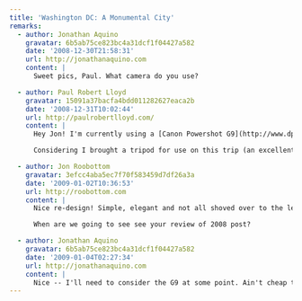 ```yaml
---
title: 'Washington DC: A Monumental City'
remarks:
  - author: Jonathan Aquino
    gravatar: 6b5ab75ce823bc4a31dcf1f04427a582
    date: '2008-12-30T21:58:31'
    url: http://jonathanaquino.com
    content: |
      Sweet pics, Paul. What camera do you use?

  - author: Paul Robert Lloyd
    gravatar: 15091a37bacfa4bdd011282627eaca2b
    date: '2008-12-31T10:02:44'
    url: http://paulrobertlloyd.com/
    content: |
      Hey Jon! I'm currently using a [Canon Powershot G9](http://www.dpreview.com/reviews/canong9/)--a camera that falls somewhere between high-end compact and low-end DSLR. This means it's small enough to be able to fit in my trouser pocket (just), but at the expense of some features available in full SLRs (interchangeable lenses, better image sensors etc.)

      Considering I brought a tripod for use on this trip (an excellent investment in and of itself), and thus carried camera equipment around in my bag, I'm considering upgrading to a larger EOS range camera -- but this is a big and expensive leap!

  - author: Jon Roobottom
    gravatar: 3efcc4aba5ec7f70f583459d7df26a3a
    date: '2009-01-02T10:36:53'
    url: http://roobottom.com
    content: |
      Nice re-design! Simple, elegant and not all shoved over to the left!

      When are we going to see see your review of 2008 post?

  - author: Jonathan Aquino
    gravatar: 6b5ab75ce823bc4a31dcf1f04427a582
    date: '2009-01-04T02:27:34'
    url: http://jonathanaquino.com
    content: |
      Nice -- I'll need to consider the G9 at some point. Ain't cheap though.
---
```

